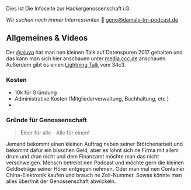 Dies ist Die Infoseite zur Hackergenossenschaft i.G.

*Wir suchen noch immer Interressenten* 
:postbox: geno@damals-tm-podcast.de

## Allgemeines & Videos 

Der [@ajuvo](https://chaos.social/@ajuvo) hat man nen kleinen Talk auf Datenspuren 2017 gehalten und das kann man sich hier anschauen unter [media.ccc.de](https://media.ccc.de/v/DS2017-8659-hacker_eg) anschauen.
Außerdem gibt es einen [Lightning Talk](https://media.ccc.de/v/34c3-9256-lightning_talks_day_2#t=2722) vom 34c3.
### Kosten
- 10k für Gründung
- Administrative Kosten (Mitgliederverwaltung, Buchhaltung, etc.)
- 


### Gründe für Genossenschaft
> Einer für alle - Alle für einen!

Jemand bekommt einen kleinen Auftrag neben seiner Brötchenarbeit   und bekommt dafür ein bisschen Geld, aber es lohnt sich ne Firma mit allem drum und dran nicht und dem Finanzamt möchte man das nicht verschweigen.
Mensch betreibt nen Podcast und möchte gern die kleinen Geldbeträge seiner Hörer entgegen nehmen.
Oder man mal nen Container China-Elektronik kaufen und brauch ne Zoll-Nummer.
Sowas könnte man alles über/mit der Genossenschaft abwickeln.